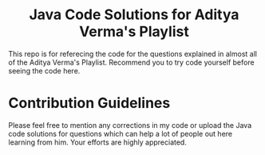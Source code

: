<center><h1>Java Code Solutions for Aditya Verma's Playlist</center</h1></center>

 This repo is for referecing the code for the questions explained in almost all of the Aditya Verma's Playlist. Recommend you to try code yourself before seeing the code here. 

# Contribution Guidelines
Please feel free to mention any corrections in my code or upload the Java code solutions for questions which can help a lot of people out here learning from him. Your efforts
are highly appreciated.

